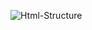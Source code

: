 ![Html-Structure](https://github.com/Kabins-WorkSpace/LearningHtml/assets/149599791/056196d7-0b66-44f6-905f-8e2bf43bc8d9)
